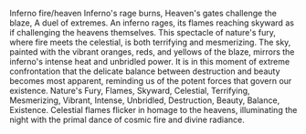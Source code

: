 Inferno fire/heaven
Inferno's rage burns,
Heaven's gates challenge the blaze,
A duel of extremes.
An inferno rages, its flames reaching skyward as if challenging the heavens themselves. This spectacle of nature's fury, where fire meets the celestial, is both terrifying and mesmerizing. The sky, painted with the vibrant oranges, reds, and yellows of the blaze, mirrors the inferno's intense heat and unbridled power. It is in this moment of extreme confrontation that the delicate balance between destruction and beauty becomes most apparent, reminding us of the potent forces that govern our existence.
Nature's Fury, Flames, Skyward, Celestial, Terrifying, Mesmerizing, Vibrant, Intense, Unbridled, Destruction, Beauty, Balance, Existence.
Celestial flames flicker in homage to the heavens, illuminating the night with the primal dance of cosmic fire and divine radiance.